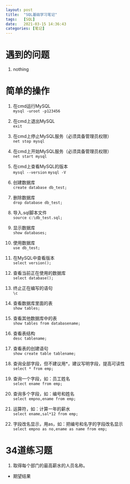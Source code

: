 ```yaml
---
layout: post
title:  "SQL基础学习笔记"
tags:   [SQL]
date:   2021-03-15 14:36:43
categories: [笔记]
---
```

# 遇到的问题

1. nothing

# 简单的操作

1. 在cmd运行MySQL  
`mysql -uroot -p123456`

2. 在cmd上退出MySQL  
`exit`

3. 在cmd上停止MySQL服务（必须具备管理员权限）  
`net stop mysql`

4. 在cmd上开始MySQL服务（必须具备管理员权限）  
`net start mysql`

5. 在cmd上查看MySQL的版本  
`mysql --version`
`mysql -V`

6. 创建数据库  
`create database db_test;`

7. 删除数据库  
`drop database db_test;`

8. 导入.sql脚本文件  
`source c:\db_test.sql;`

9. 显示数据库  
`show databases;`

10. 使用数据库  
`use db_test;`

11. 在MySQL中查看版本  
`select version();`

12. 查看当前正在使用的数据库  
`select database();`

13. 终止正在编写的语句  
`\c`

14. 查看数据库里面的表  
`show tables;`    

15. 查看其他数据库中的表  
`show tables from databasename;`

16. 查看表结构  
`desc tablename;`

17. 查看表的创建语句  
`show create table tablename;`

18. 查询全部字段，但不建议用*，建议写明字段，提高可读性  
`select * from emp;`

19. 查询一个字段，如：员工姓名  
`select ename from emp;`

20. 查询多个字段，如：编号和姓名  
`select empno,ename from emp;`

21. 运算符，如：计算一年的薪水  
`select ename,sal*12 from emp;`

22. 字段改名显示，用as，如：把编号和名字的字段改名显示  
`select empno as no,ename as name from emp;`



# 34道练习题

1. 取得每个部门的最高薪水的人员名称。
- 期望结果
